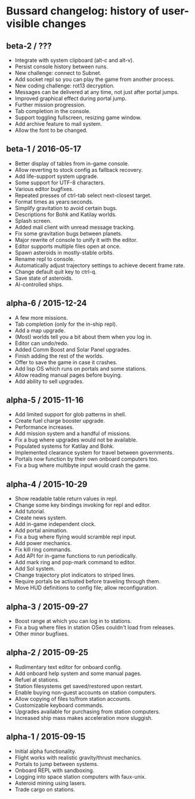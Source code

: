 # Bussard changelog: history of user-visible changes

## beta-2 / ???

* Integrate with system clipboard (alt-c and alt-v).
* Persist console history between runs.
* New challenge: connect to Subnet.
* Add socket repl so you can play the game from another process.
* New coding challenge: rot13 decryption.
* Messages can be delivered at any time, not just after portal jumps.
* Improved graphical effect during portal jump.
* Further mission progression.
* Tab completion in the console.
* Support toggling fullscreen, resizing game window.
* Add archive feature to mail system.
* Allow the font to be changed.

## beta-1 / 2016-05-17

* Better display of tables from in-game console.
* Allow reverting to stock config as fallback recovery.
* Add life-support system upgrade.
* Some support for UTF-8 characters.
* Various editor bugfixes.
* Repeated presses of ctrl-tab select next-closest target.
* Format times as years:seconds.
* Simplify gravitation to avoid certain bugs.
* Descriptions for Bohk and Katilay worlds.
* Splash screen.
* Added mail client with unread message tracking.
* Fix some gravitation bugs between planets.
* Major rewrite of console to unify it with the editor.
* Editor supports multiple files open at once.
* Spawn asteroids in mostly-stable orbits.
* Rename repl to console.
* Automatically adjust trajectory settings to achieve decent frame rate.
* Change default quit key to ctrl-q.
* Save state of asteroids.
* AI-controlled ships.

## alpha-6 / 2015-12-24

* A few more missions.
* Tab completion (only for the in-ship repl).
* Add a map upgrade.
* (Most) worlds tell you a bit about them when you log in.
* Editor can undo/redo.
* Added Comm Boost and Solar Panel upgrades.
* Finish adding the rest of the worlds.
* Offer to save the game in case it crashes.
* Add lisp OS which runs on portals and some stations.
* Allow reading manual pages before buying.
* Add ability to sell upgrades.

## alpha-5 / 2015-11-16

* Add limited support for glob patterns in shell.
* Create fuel charge booster upgrade.
* Performance increases.
* Add mission system and a handful of missions.
* Fix a bug where upgrades would not be available.
* Populated systems for Katilay and Bohk.
* Implemented clearance system for travel between governments.
* Portals now function by their own onboard computers too.
* Fix a bug where multibyte input would crash the game.

## alpha-4 / 2015-10-29

* Show readable table return values in repl.
* Change some key bindings invoking for repl and editor.
* Add tutorial.
* Create news system.
* Add in-game independent clock.
* Add portal animation.
* Fix a bug where flying would scramble repl input.
* Add power mechanics.
* Fix kill ring commands.
* Add API for in-game functions to run periodically.
* Add mark ring and pop-mark command to editor.
* Add Sol system.
* Change trajectory plot indicators to striped lines.
* Require portals be activated before traveling through them.
* Move HUD definitions to config file; allow reconfiguration.

## alpha-3 / 2015-09-27

* Boost range at which you can log in to stations.
* Fix a bug where files in station OSes couldn't load from releases.
* Other minor bugfixes.

## alpha-2 / 2015-09-25

* Rudimentary text editor for onboard config.
* Add onboard help system and some manual pages.
* Refuel at stations.
* Station filesystems get saved/restored upon restart.
* Enable buying non-guest accounts on station computers.
* Allow copying of files to/from station accounts.
* Customizable keyboard commands.
* Upgrades available for purchasing from station computers.
* Increased ship mass makes acceleration more sluggish.

## alpha-1 / 2015-09-15

* Initial alpha functionality.
* Flight works with realistic gravity/thrust mechanics.
* Portals to jump between systems.
* Onboard REPL with sandboxing.
* Logging into space station computers with faux-unix.
* Asteroid mining using lasers.
* Trade cargo on stations.
